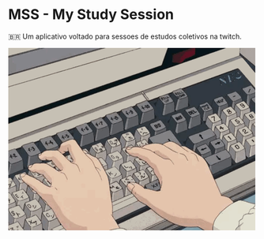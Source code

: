 # MSS - My Study Session

:brazil: Um aplicativo voltado para sessoes de estudos coletivos na twitch.

![digitando](./public/typing.gif)

